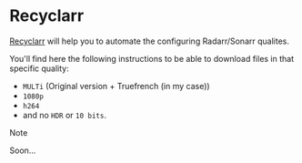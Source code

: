 # Recyclarr

[Recyclarr](https://github.com/recyclarr/recyclarr) will help you to automate the configuring Radarr/Sonarr qualites.

You'll find here the following instructions to be able to download files in that specific quality:

- `MULTi` (Original version + Truefrench (in my case))
- `1080p`
- `h264`
- and no `HDR` or `10 bits`.

> [!NOTE]
> Soon...

